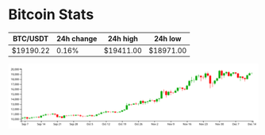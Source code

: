 # Bitcoin Stats

BTC/USDT|24h change|24h high|24h low|
|---|---|---|---|
|$19190.22|0.16%|$19411.00|$18971.00|

<img src="./chart.svg">
